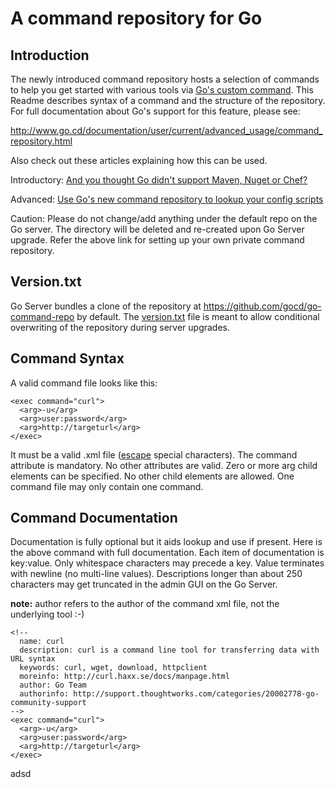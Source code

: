 A command repository for Go
===========================

Introduction
------------
The newly introduced command repository hosts a selection of commands to help you get started
with various tools via [Go's custom command](http://support.thoughtworks.com/entries/22873043-go-s-custom-command).
This Readme describes syntax of a command and the structure of the repository.
For full documentation about Go's support for this feature, please see:

<http://www.go.cd/documentation/user/current/advanced_usage/command_repository.html>

Also check out these articles explaining how this can be used.

Introductory: [And you thought Go didn't support Maven, Nuget or Chef?](http://www.thoughtworks.com/insights/agile/and-you-thought-go-didnt-support-maven-nuget-chef-etc)

Advanced: [Use Go's new command repository to lookup your config scripts](http://www.thoughtworks.com/insights/blog/use-gos-new-command-repository-lookup-your-config-scripts)

Caution: Please do not change/add anything under the default repo on the Go server.
The directory will be deleted and re-created upon Go Server upgrade. Refer the above
link for setting up your own private command repository.

Version.txt
-----------
Go Server bundles a clone of the repository at <https://github.com/gocd/go-command-repo> by
default. The [version.txt](https://github.com/gocd/go-command-repo/blob/master/version.txt) file is meant to allow conditional overwriting of the repository during
server upgrades.

Command Syntax
--------------
A valid command file looks like this:

    <exec command="curl">
      <arg>-u</arg>
      <arg>user:password</arg>
      <arg>http://targeturl</arg>
    </exec>

It must be a valid .xml file ([escape](http://en.wikipedia.org/wiki/List_of_XML_and_HTML_character_entity_references#Predefined_entities_in_XML) special characters). The command attribute is mandatory. No other attributes are valid. Zero or more
arg child elements can be specified. No other child elements are allowed. One command file may only
contain one command.

Command Documentation
---------------------
Documentation is fully optional but it aids lookup and use if present. Here is the above command with
full documentation. Each item of documentation is key:value. Only whitespace characters may
precede a key. Value terminates with newline (no multi-line values). Descriptions longer than about 250
characters may get truncated in the admin GUI on the Go Server.

**note:** author refers to the author of the command xml file, not the underlying tool :-)

    <!--
      name: curl
      description: curl is a command line tool for transferring data with URL syntax
      keywords: curl, wget, download, httpclient
      moreinfo: http://curl.haxx.se/docs/manpage.html
      author: Go Team
      authorinfo: http://support.thoughtworks.com/categories/20002778-go-community-support
    -->
    <exec command="curl">
      <arg>-u</arg>
      <arg>user:password</arg>
      <arg>http://targeturl</arg>
    </exec>
adsd
